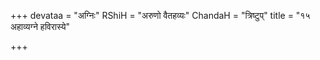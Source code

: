 +++
devataa = "अग्निः"
RShiH = "अरुणो वैतहव्यः"
ChandaH = "त्रिष्टुप्"
title = "१५ अहाव्यग्ने हविरास्ये"

+++
